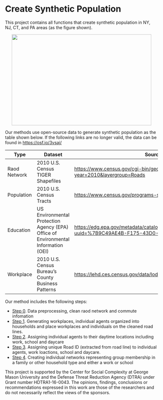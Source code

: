 # Create Synthetic Population

This project contains all functions that create synthetic population in NY, NJ, CT, and PA areas (as the figure shown). 
<p align="center">
  
  <img width="460" height="300" src="https://github.com/njiang8/Create_Synthetic_Population/blob/master/Study_Area.png">

 </p>

Our methods use open-source data to generate synthetic population as the table shown below. If the following links are no longer valid, the data can be found in https://osf.io/3vsaj/

|      Type     |     Dataset   | Source |
| ------------- | ------------- | ------------ |
| Raod Network | 2010 U.S. Census TIGER Shapefiles  | https://www.census.gov/cgi-bin/geo/shapefiles/index.php?year=2010&layergroup=Roads |
|  Population  | 2010 U.S. Census Tracts  | https://www.census.gov/programs-surveys/geography.html |
|  Education   |US Environmental Protection Agency (EPA) Office of Environmental Information (OEI) | https://edg.epa.gov/metadata/catalog/search/resource/details.page?uuid=%7B9C49AE4B-F175-43D0-BCC6-A928FF54C329%7D |
|  Workplace   |2010 U.S. Census Bureau’s County Business Patterns | https://lehd.ces.census.gov/data/lodes/LODES7/ |


Our method includes the following steps:
* [Step 0](https://github.com/njiang8/Create_Synthetic_Population/blob/master/0_Data_Preprocessing.ipynb). Data preprocessing, clean raod network and commute infomation
* [Step 1](https://github.com/njiang8/Create_Synthetic_Population/blob/master/1_Creat_Individuals.ipynb).	Generating workplaces, individual agents organized into households and place workplaces and  individuals on the cleaned road lines. 
* [Step 2](https://github.com/njiang8/Create_Synthetic_Population/blob/master/2_Assign_Kids_School_Daycare_Unique_IDs.ipynb).	Assigning individual agents to their daytime locations including work, school and daycare
* [Step 3](https://github.com/njiang8/Create_Synthetic_Population/blob/master/3_Assign%20RID.ipynb).  Assigning unique Road ID (extracted from road line) to individual agents, work loactions, school and daycare.
* [Step 4](https://github.com/njiang8/Create_Synthetic_Population/blob/master/4_Create_Networks.ipynb).	Creating individual networks representing group membership in a family or other household type and either a work or school

This project is supported by the Center for Social Complexity at George Mason University and the Defense Threat Reduction Agency (DTRA) under Grant number HDTRA1-16-0043. The opinions, findings, conclusions or recommendations expressed in this work are those of the researchers and do not necessarily reflect the views of the sponsors.
